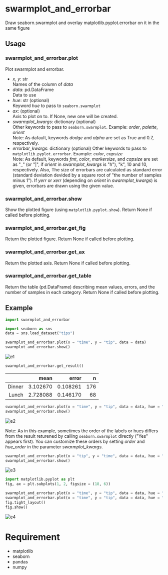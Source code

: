# swarmplot_and_errorbar
Draw seaborn.swarmplot and overlay matplotlib.pyplot.errorbar on it in the same figure

## Usage
### swarmplot_and_errorbar.plot
Plot swarmplot and errorbar.
- *x*, *y*: str  
Names of the column of *data*
- *data*: pd.DataFrame  
Data to use
- *hue*: str (optional)  
Keyword *hue* to pass to ```seaborn.swarmplot```
- *ax*: (optional)  
Axis to plot on to. If None, new one will be created.
- *swarmplot_kwargs*: dictionary (optional)  
Other keywords to pass to ```seaborn.swarmplot```. Example: *order*, *palette*, *orient*  
Note: As dafault, keywords *dodge* and *alpha* are set as True and 0.7, respectively.
- *errorbar_kwargs*: dictionary (optional)
Other keywords to pass to ```matplotlib.pyplot.errorbar```. Example: *color*, *capsize*  
Note: As default, keywords *fmt*, *color*, *markersize*, and *capsize* are set as "_" (or "|", if *orient* in *swarmplot_kwargs* is "h"), "k", 10 and 10, respectively. Also, The size of errorbars are calculated as standard error (standard deviation devided by a square root of "the number of samples minus 1"). If *yerr* or *xerr* (depending on *orient* in *swarmplot_kwargs*) is given, errorbars are drawn using the given value.

### swarmplot_and_errorbar.show
Show the plotted figure (using ```matplotlib.pyplot.show```). Return None if called before plotting.

### swarmplot_and_errorbar.get_fig
Return the plotted figure. Return None if called before plotting.

### swarmplot_and_errorbar.get_ax
Return the plotted axis. Return None if called before plotting.

### swarmplot_and_errorbar.get_table
Return the table (pd.DataFrame) describing mean values, errors, and the number of samples in each category. Return None if called before plotting.

## Example
```python
import swarmplot_and_errorbar

import seaborn as sns
data = sns.load_dataset("tips")
```

```python
swarmplot_and_errorbar.plot(x = "time", y = "tip", data = data)
swarmplot_and_errorbar.show()
```
![e1](https://user-images.githubusercontent.com/87290343/126040310-840a844b-7ea5-46ba-8c73-0c0d383069f2.png)

```python
swarmplot_and_errorbar.get_result()
```
| | mean | error | n |
| ---: | ---: | ---: | ---: |
| Dinner | 3.102670 | 0.108261 | 176 |
| Lunch | 2.728088 | 0.146170 | 68 |

```python
swarmplot_and_errorbar.plot(x = "time", y = "tip", data = data, hue = "smoker")
swarmplot_and_errorbar.show()
```
![e2](https://user-images.githubusercontent.com/87290343/126040508-74ec4f7e-bcc3-465f-b0ce-126f07eb8b03.png)

Note: As in this example, sometimes the order of the labels or hues differs from the result returened by calling ```seaborn.swarmplot``` directly ("Yes" appears first). You can customize these orders by setting *order* and *hue_order* in the parameter *swarmplot_kwargs*.

```python
swarmplot_and_errorbar.plot(x = "tip", y = "time", data = data, hue = "sex", swarmplot_kwargs = {"orient": "h"}, errorbar_kwargs = {"color": "g"})
swarmplot_and_errorbar.show()
```
![e3](https://user-images.githubusercontent.com/87290343/126040868-9949131a-8f02-4210-adf9-fb4ebd14b010.png)

```python
import matplotlib.pyplot as plt
fig, ax = plt.subplots(1, 2, figsize = (18, 6))

swarmplot_and_errorbar.plot(x = "time", y = "tip", data = data, hue = "smoker", ax = ax[0])
swarmplot_and_errorbar.plot(x = "time", y = "tip", data = data, hue = "sex", ax = ax[1])
fig.tight_layout()
fig.show()
```
![e4](https://user-images.githubusercontent.com/87290343/126041099-8422314c-e6f5-40aa-9f9d-b9f3af846ec3.png)

# Requirement
- matplotlib
- seaborn
- pandas
- numpy
